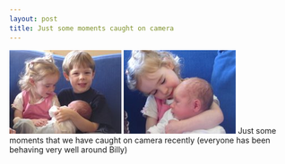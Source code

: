 ```yaml
---
layout: post
title: Just some moments caught on camera
---
```

<img src="/images/content/DSC01024.jpg" class="floatleft"/>
<img src="/images/content/DSC01022.jpg" class="floatleft"/>
Just some moments that we have caught on camera recently (everyone
 has been behaving very well around Billy) 
